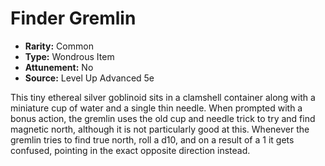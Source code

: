 # Finder Gremlin

- **Rarity:** Common
- **Type:** Wondrous Item
- **Attunement:** No
- **Source:** Level Up Advanced 5e

This tiny ethereal silver goblinoid sits in a clamshell container along with a miniature cup of water and a single thin needle. When prompted with a bonus action, the gremlin uses the old cup and needle trick to try and find magnetic north, although it is not particularly good at this. Whenever the gremlin tries to find true north, roll a d10, and on a result of a 1 it gets confused, pointing in the exact opposite direction instead.
